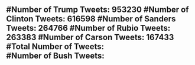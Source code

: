 #Number of Trump Tweets: 953230
#Number of Clinton Tweets: 616598
#Number of Sanders Tweets: 264766
#Number of Rubio Tweets: 263383
#Number of Carson Tweets: 167433
#Total Number of Tweets:  
#Number of Bush Tweets: 
---
